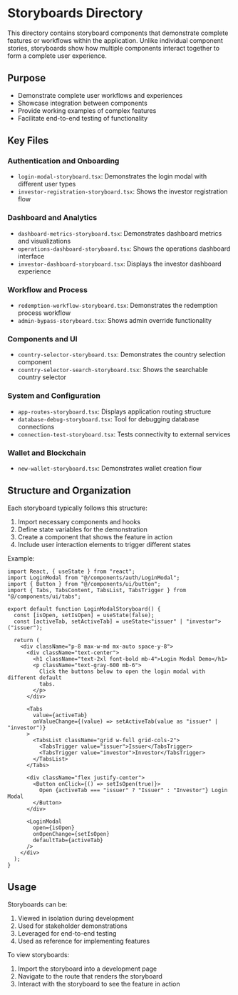 # Storyboards Directory

This directory contains storyboard components that demonstrate complete features or workflows within the application. Unlike individual component stories, storyboards show how multiple components interact together to form a complete user experience.

## Purpose

- Demonstrate complete user workflows and experiences
- Showcase integration between components
- Provide working examples of complex features
- Facilitate end-to-end testing of functionality

## Key Files

### Authentication and Onboarding

- `login-modal-storyboard.tsx`: Demonstrates the login modal with different user types
- `investor-registration-storyboard.tsx`: Shows the investor registration flow

### Dashboard and Analytics

- `dashboard-metrics-storyboard.tsx`: Demonstrates dashboard metrics and visualizations
- `operations-dashboard-storyboard.tsx`: Shows the operations dashboard interface
- `investor-dashboard-storyboard.tsx`: Displays the investor dashboard experience

### Workflow and Process

- `redemption-workflow-storyboard.tsx`: Demonstrates the redemption process workflow
- `admin-bypass-storyboard.tsx`: Shows admin override functionality

### Components and UI

- `country-selector-storyboard.tsx`: Demonstrates the country selection component
- `country-selector-search-storyboard.tsx`: Shows the searchable country selector

### System and Configuration

- `app-routes-storyboard.tsx`: Displays application routing structure
- `database-debug-storyboard.tsx`: Tool for debugging database connections
- `connection-test-storyboard.tsx`: Tests connectivity to external services

### Wallet and Blockchain

- `new-wallet-storyboard.tsx`: Demonstrates wallet creation flow

## Structure and Organization

Each storyboard typically follows this structure:

1. Import necessary components and hooks
2. Define state variables for the demonstration
3. Create a component that shows the feature in action
4. Include user interaction elements to trigger different states

Example:
```tsx
import React, { useState } from "react";
import LoginModal from "@/components/auth/LoginModal";
import { Button } from "@/components/ui/button";
import { Tabs, TabsContent, TabsList, TabsTrigger } from "@/components/ui/tabs";

export default function LoginModalStoryboard() {
  const [isOpen, setIsOpen] = useState(false);
  const [activeTab, setActiveTab] = useState<"issuer" | "investor">("issuer");

  return (
    <div className="p-8 max-w-md mx-auto space-y-8">
      <div className="text-center">
        <h1 className="text-2xl font-bold mb-4">Login Modal Demo</h1>
        <p className="text-gray-600 mb-6">
          Click the buttons below to open the login modal with different default
          tabs.
        </p>
      </div>

      <Tabs
        value={activeTab}
        onValueChange={(value) => setActiveTab(value as "issuer" | "investor")}
      >
        <TabsList className="grid w-full grid-cols-2">
          <TabsTrigger value="issuer">Issuer</TabsTrigger>
          <TabsTrigger value="investor">Investor</TabsTrigger>
        </TabsList>
      </Tabs>

      <div className="flex justify-center">
        <Button onClick={() => setIsOpen(true)}>
          Open {activeTab === "issuer" ? "Issuer" : "Investor"} Login Modal
        </Button>
      </div>

      <LoginModal
        open={isOpen}
        onOpenChange={setIsOpen}
        defaultTab={activeTab}
      />
    </div>
  );
}
```

## Usage

Storyboards can be:

1. Viewed in isolation during development
2. Used for stakeholder demonstrations
3. Leveraged for end-to-end testing
4. Used as reference for implementing features

To view storyboards:

1. Import the storyboard into a development page
2. Navigate to the route that renders the storyboard
3. Interact with the storyboard to see the feature in action
